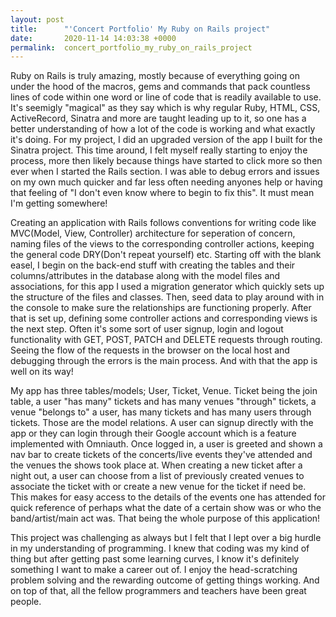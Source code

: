 ```yaml
---
layout: post
title:      "'Concert Portfolio' My Ruby on Rails project"
date:       2020-11-14 14:03:38 +0000
permalink:  concert_portfolio_my_ruby_on_rails_project
---
```



Ruby on Rails is truly amazing, mostly because of everything going on under the hood of the macros, gems and commands that pack countless lines of code within one word or line of code that is readily available to use. It's seemigly "magical" as they say which is why regular Ruby, HTML, CSS, ActiveRecord, Sinatra and more are taught leading up to it, so one has a better understanding of how a lot of the code is working and what exactly it's doing. For my project, I did an upgraded version of the app I built for the Sinatra project. This time around, I felt myself really starting to enjoy the process, more then likely because things have started to click more so then ever when I started the Rails section. I was able to debug errors and issues on my own much quicker and far less often needing anyones help or having that feeling of "I don't even know where to begin to fix this". It must mean I'm getting somewhere! 

Creating an application with Rails follows conventions for writing code like MVC(Model, View, Controller) architecture for seperation of concern, naming files of the views to the corresponding controller actions, keeping the general code DRY(Don't repeat yourself) etc. Starting off with the blank easel, I begin on the back-end stuff with creating the tables and their columns/attributes in the database along with the model files and associations, for this app I used a migration generator which quickly sets up the structure of the files and classes. Then, seed data to play around with in the console to make sure the relationships are functioning properly. After that is set up, defining some controller actions and corresponding views is the next step. Often it's some sort of user signup, login and logout functionality with GET, POST, PATCH and DELETE requests through routing. Seeing the flow of the requests in the browser on the local host and debugging through the errors is the main process. And with that the app is well on its way! 

My app has three tables/models; User, Ticket, Venue. Ticket being the join table, a user "has many" tickets and has many venues "through" tickets, a venue "belongs to" a user, has many tickets and has many users through tickets. Those are the model relations. A user can signup directly with the app or they can login through their Google account which is a feature implemented with Omniauth. Once logged in, a user is greeted and shown a nav bar to create tickets of the concerts/live events they've attended and the venues the shows took place at. When creating a new ticket after a night out, a user can choose from a list of previously created venues to associate the ticket with or create a new venue for the ticket if need be. This makes for easy access to the details of the events one has attended for quick reference of perhaps what the date of a certain show was or who the band/artist/main act was. That being the whole purpose of this application! 

This project was challenging as always but I felt that I lept over a big hurdle in my understanding of programming. I knew that coding was my kind of thing but after getting past some learning curves, I know it's definitely something I want to make a career out of. I enjoy the head-scratching problem solving and the rewarding outcome of getting things working. And on top of that, all the fellow programmers and teachers have been great people. 
